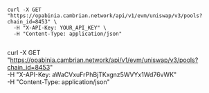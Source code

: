```

curl -X GET "https://opabinia.cambrian.network/api/v1/evm/uniswap/v3/pools?chain_id=8453" \
  -H "X-API-Key: YOUR_API_KEY" \
  -H "Content-Type: application/json"


```

curl -X GET "https://opabinia.cambrian.network/api/v1/evm/uniswap/v3/pools?chain_id=8453" \
  -H "X-API-Key: aWaCVxuFrPhBjTKxgnz5WVYx1Wd76vWK" \
  -H "Content-Type: application/json"